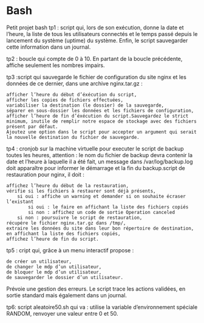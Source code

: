 # Bash
Petit projet bash
tp1 :  script qui, lors de son exécution, donne la date et l’heure, la liste de tous les utilisateurs connectés et le temps passé depuis le lancement du système (uptime) du système. 
Enfin, le script sauvegarder cette information dans un journal.

tp2 : boucle qui compte de 0 à 10.
En partant de la boucle précédente, affiche seulement les nombres impairs.

tp3 :script qui sauvegarde le fichier de configuration du site nginx et les données de ce dernier, dans une archive nginx.tar.gz :

    afficher l’heure du début d’éxécution du script,
    afficher les copies de fichiers effectuées,
    variabiliser la destination (le dossier) de la sauvegarde,
    séparer en sous-dossier les données et les fichiers de configuration,
    afficher l’heure de fin d’éxécution du script.Sauvegardez le strict minimum, inutile de remplir notre espace de stockage avec des fichiers présent par défaut.
    Ajoutez une option dans le script pour accepter un argument qui serait la nouvelle destination du fichier de sauvegarde.

tp4 : cronjob sur la machine virtuelle pour executer le script de backup toutes les heures, attention :
    le nom du fichier de backup devra contenir la date et l’heure à laquelle il a été fait,
    un message dans /var/log/backup.log doit apparaître pour informer le démarrage et la fin du backup.script de restauration pour nginx, il doit :

    affichez l’heure du début de la restauration,
    vérifie si les fichiers à restaurer sont déjà présents,
        si oui : affiche un warning et demander si on souhaite écraser l’existant
            si oui : le faire en affichant la liste des fichiers copiés
            si non : affichez un code de sortie Operation canceled
        si non : poursuivre le script de restauration,
    récupére le fichier nginx.tar.gz dans /tmp/,
    extraire les données du site dans leur bon répertoire de destination, en affichant la liste des fichiers copiés,
    affichez l’heure de fin du script.

tp5 : cript qui, grâce à un menu interactif propose :

    de créer un utilisateur,
    de changer le mdp d’un utilisateur,
    de bloquer le mdp d’un utilisateur,
    de sauvegarder le dossier d’un utilisateur.

Prévoie une gestion des erreurs.
Le script trace les actions validées, en sortie standard mais également dans un journal.

tp6: script aleatoire50.sh qui va :
    utilise la variable d’environnement spéciale RANDOM,
    renvoyer une valeur entre 0 et 50.



    

    
